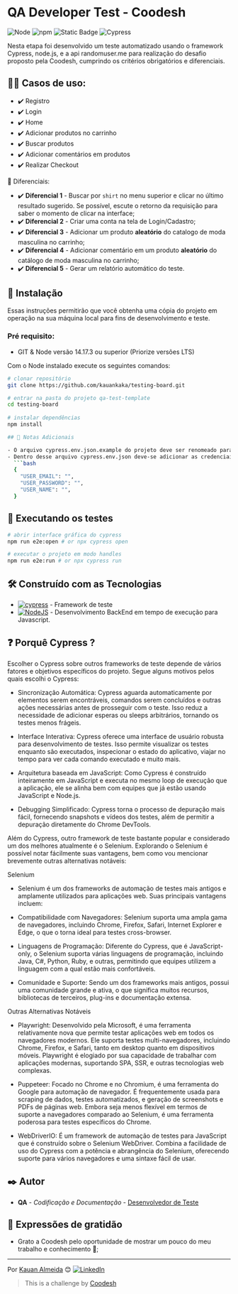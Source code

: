 # QA Developer Test - Coodesh
![Node](https://img.shields.io/badge/Node-v14.17.3-brightgreen) ![npm](https://img.shields.io/badge/npm-v6.14.13-green) ![Static Badge](https://img.shields.io/badge/RandomUser-v1.4.0-yellowgreen)
 ![Cypress](https://img.shields.io/badge/Cypress-v13.6.2-blue)

Nesta etapa foi desenvolvido um teste automatizado usando o framework Cypress, node.js, e a api randomuser.me para realização do desafio proposto pela Coodesh, cumprindo os critérios obrigatórios e diferenciais.

## 👩‍💻 Casos de uso:
- ✔️ Registro
- ✔️ Login
- ✔️ Home
- ✔️ Adicionar produtos no carrinho
- ✔️ Buscar produtos
- ✔️ Adicionar comentários em produtos
- ✔️ Realizar Checkout

🎯 Diferenciais:
- ✔️ **Diferencial 1** - Buscar por `shirt` no menu superior e clicar no último resultado sugerido. Se possível, escute o retorno da requisição para saber o momento de clicar na interface;
- ✔️ **Diferencial 2** - Criar uma conta na tela de Login/Cadastro;
- ✔️ **Diferencial 3** - Adicionar um produto **aleatório** do catalogo de moda masculina no carrinho;
- ✔️ **Diferencial 4** - Adicionar comentário em um produto **aleatório** do catálogo de moda masculina no carrinho;
- ✔️ **Diferencial 5** - Gerar um relatório automático do teste.


## 🔧 Instalação
 Essas instruções permitirão que você obtenha uma cópia do projeto em operação na sua máquina local para fins de desenvolvimento e teste.
 
### Pré requisito: 

  - GIT & Node versão 14.17.3 ou superior (Priorize versões LTS)

Com o Node instalado execute os seguintes comandos:

```bash
# clonar repositório
git clone https://github.com/kauankaka/testing-board.git

# entrar na pasta do projeto qa-test-template
cd testing-board
  
# instalar dependências
npm install

## 📝 Notas Adicionais

- O arquivo cypress.env.json.example do projeto deve ser renomeado para cypress.env.json
- Dentro desse arquivo cypress.env.json deve-se adicionar as credenciais para login de uma conta existente no site, por exemplo:
  ```bash
  {
    "USER_EMAIL": "",
    "USER_PASSWORD": "",
    "USER_NAME": "",
  }
  ```

## 🧪 Executando os testes
```bash
# abrir interface gráfica do cypress
npm run e2e:open # or npx cypress open

# executar o projeto em modo handles
npm run e2e:run # or npx cypress run
```

## 🛠️ Construído com as Tecnologias

* [![cypress](https://img.shields.io/badge/-cypress-%23E5E5E5?style=for-the-badge&logo=cypress&logoColor=058a5e)](https://docs.cypress.io/guides/overview/why-cypress) - Framework de teste
* [![NodeJS](https://img.shields.io/badge/node.js-6DA55F?style=for-the-badge&logo=node.js&logoColor=white)](https://nodejs.org/en/docs/) - Desenvolvimento BackEnd em tempo de execução para Javascript.

## ❓ Porquê Cypress ?

Escolher o  Cypress sobre outros frameworks de teste depende de vários fatores e objetivos específicos do projeto. Segue alguns motivos pelos quais escolhi o Cypress:
- Sincronização Automática: Cypress aguarda automaticamente por elementos serem encontráveis, comandos serem concluídos e outras ações necessárias antes de prosseguir com o teste. Isso reduz a necessidade de adicionar esperas ou sleeps arbitrários, tornando os testes menos frágeis.

- Interface Interativa: Cypress oferece uma interface de usuário robusta para desenvolvimento de testes. Isso permite visualizar os testes enquanto são executados, inspecionar o estado do aplicativo, viajar no tempo para ver cada comando executado e muito mais.

- Arquitetura baseada em JavaScript: Como Cypress é construído inteiramente em JavaScript e executa no mesmo loop de execução que a aplicação, ele se alinha bem com equipes que já estão usando JavaScript e Node.js.

- Debugging Simplificado: Cypress torna o processo de depuração mais fácil, fornecendo snapshots e vídeos dos testes, além de permitir a depuração diretamente do Chrome DevTools.

Além do Cypress, outro framework de teste bastante popular e considerado um dos melhores atualmente é o Selenium. Explorando o Selenium é possível notar fácilmente suas vantagens, bem como vou mencionar brevemente outras alternativas notáveis:


Selenium
- Selenium é um dos frameworks de automação de testes mais antigos e amplamente utilizados para aplicações web. Suas principais vantagens incluem:

- Compatibilidade com Navegadores: Selenium suporta uma ampla gama de navegadores, incluindo Chrome, Firefox, Safari, Internet Explorer e Edge, o que o torna ideal para testes cross-browser.

- Linguagens de Programação: Diferente do Cypress, que é JavaScript-only, o Selenium suporta várias linguagens de programação, incluindo Java, C#, Python, Ruby, e outras, permitindo que equipes utilizem a linguagem com a qual estão mais confortáveis.

- Comunidade e Suporte: Sendo um dos frameworks mais antigos, possui uma comunidade grande e ativa, o que significa muitos recursos, bibliotecas de terceiros, plug-ins e documentação extensa.

Outras Alternativas Notáveis
- Playwright: Desenvolvido pela Microsoft, é uma ferramenta relativamente nova que permite testar aplicações web em todos os navegadores modernos. Ele suporta testes multi-navegadores, incluindo Chrome, Firefox, e Safari, tanto em desktop quanto em dispositivos móveis. Playwright é elogiado por sua capacidade de trabalhar com aplicações modernas, suportando SPA, SSR, e outras tecnologias web complexas.

- Puppeteer: Focado no Chrome e no Chromium, é uma ferramenta do Google para automação de navegador. É frequentemente usada para scraping de dados, testes automatizados, e geração de screenshots e PDFs de páginas web. Embora seja menos flexível em termos de suporte a navegadores comparado ao Selenium, é uma ferramenta poderosa para testes específicos do Chrome.

- WebDriverIO: É um framework de automação de testes para JavaScript que é construído sobre o Selenium WebDriver. Combina a facilidade de uso do Cypress com a potência e abrangência do Selenium, oferecendo suporte para vários navegadores e uma sintaxe fácil de usar.


## ✒️ Autor

* **QA** - *Codificação e Documentação* - [Desenvolvedor de Teste](https://github.com/kauankaka)

## 🎁 Expressões de gratidão

* Grato a Coodesh pelo oportunidade de mostrar um pouco do meu trabalho e conhecimento 📢;

---
Por [Kauan Almeida](https://github.com/kauankaka) 😊
[![LinkedIn](https://img.shields.io/badge/linkedin-%230077B5.svg?style=for-the-badge&logo=linkedin&logoColor=white)](https://www.linkedin.com/in/kauan-almeida-18674121b/)

>  This is a challenge by [Coodesh](https://coodesh.com/)
